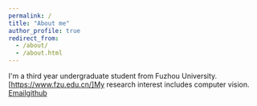 ```yaml
---
permalink: /
title: "About me"
author_profile: true
redirect_from: 
  - /about/
  - /about.html
---
```


I'm a third year undergraduate student from Fuzhou University.[https://www.fzu.edu.cn/]My research interest includes computer vision.
[Email](1870471060@qq.com)[github](https://github.com/zaohuan)

